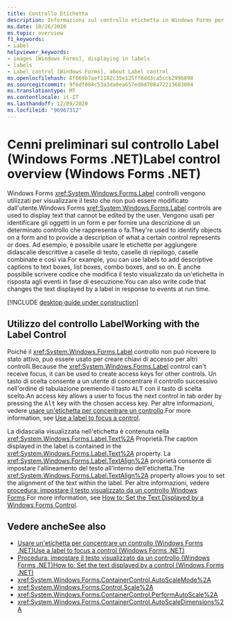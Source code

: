 ```yaml
---
title: Controllo Etichetta
description: Informazioni sul controllo etichetta in Windows Forms per .NET. Le etichette vengono usate per identificare gli elementi visivi dell'utente.
ms.date: 10/26/2020
ms.topic: overview
f1_keywords:
- Label
helpviewer_keywords:
- images [Windows Forms], displaying in labels
- labels
- Label control [Windows Forms], about Label control
ms.openlocfilehash: 6f669b7aef1182c35e125ff8dd3ca5ccb299b898
ms.sourcegitcommit: 9f6df084c53a3da0ea657ed0d708a72213683084
ms.translationtype: MT
ms.contentlocale: it-IT
ms.lasthandoff: 12/09/2020
ms.locfileid: "96967312"
---
```

# <a name="label-control-overview-windows-forms-net"></a><span data-ttu-id="2e65c-104">Cenni preliminari sul controllo Label (Windows Forms .NET)</span><span class="sxs-lookup"><span data-stu-id="2e65c-104">Label control overview (Windows Forms .NET)</span></span>

<span data-ttu-id="2e65c-105">Windows Forms <xref:System.Windows.Forms.Label> controlli vengono utilizzati per visualizzare il testo che non può essere modificato dall'utente.</span><span class="sxs-lookup"><span data-stu-id="2e65c-105">Windows Forms <xref:System.Windows.Forms.Label> controls are used to display text that cannot be edited by the user.</span></span> <span data-ttu-id="2e65c-106">Vengono usati per identificare gli oggetti in un form e per fornire una descrizione di un determinato controllo che rappresenta o fa.</span><span class="sxs-lookup"><span data-stu-id="2e65c-106">They're used to identify objects on a form and to provide a description of what a certain control represents or does.</span></span> <span data-ttu-id="2e65c-107">Ad esempio, è possibile usare le etichette per aggiungere didascalie descrittive a caselle di testo, caselle di riepilogo, caselle combinate e così via.</span><span class="sxs-lookup"><span data-stu-id="2e65c-107">For example, you can use labels to add descriptive captions to text boxes, list boxes, combo boxes, and so on.</span></span> <span data-ttu-id="2e65c-108">È anche possibile scrivere codice che modifica il testo visualizzato da un'etichetta in risposta agli eventi in fase di esecuzione.</span><span class="sxs-lookup"><span data-stu-id="2e65c-108">You can also write code that changes the text displayed by a label in response to events at run time.</span></span>

[!INCLUDE [desktop guide under construction](../../includes/desktop-guide-preview-note.md)]

## <a name="working-with-the-label-control"></a><span data-ttu-id="2e65c-109">Utilizzo del controllo Label</span><span class="sxs-lookup"><span data-stu-id="2e65c-109">Working with the Label Control</span></span>  

<span data-ttu-id="2e65c-110">Poiché il <xref:System.Windows.Forms.Label> controllo non può ricevere lo stato attivo, può essere usato per creare chiavi di accesso per altri controlli.</span><span class="sxs-lookup"><span data-stu-id="2e65c-110">Because the <xref:System.Windows.Forms.Label> control can't receive focus, it can be used to create access keys for other controls.</span></span> <span data-ttu-id="2e65c-111">Un tasto di scelta consente a un utente di concentrare il controllo successivo nell'ordine di tabulazione premendo il tasto <kbd>ALT</kbd> con il tasto di scelta scelto.</span><span class="sxs-lookup"><span data-stu-id="2e65c-111">An access key allows a user to focus the next control in tab order by pressing the <kbd>Alt</kbd> key with the chosen access key.</span></span> <span data-ttu-id="2e65c-112">Per altre informazioni, vedere [usare un'etichetta per concentrare un controllo](how-to-create-access-keys.md#use-a-label-to-focus-a-control).</span><span class="sxs-lookup"><span data-stu-id="2e65c-112">For more information, see [Use a label to focus a control](how-to-create-access-keys.md#use-a-label-to-focus-a-control).</span></span>
  
<span data-ttu-id="2e65c-113">La didascalia visualizzata nell'etichetta è contenuta nella <xref:System.Windows.Forms.Label.Text%2A> Proprietà.</span><span class="sxs-lookup"><span data-stu-id="2e65c-113">The caption displayed in the label is contained in the <xref:System.Windows.Forms.Label.Text%2A> property.</span></span> <span data-ttu-id="2e65c-114">La <xref:System.Windows.Forms.Label.TextAlign%2A> proprietà consente di impostare l'allineamento del testo all'interno dell'etichetta.</span><span class="sxs-lookup"><span data-stu-id="2e65c-114">The <xref:System.Windows.Forms.Label.TextAlign%2A> property allows you to set the alignment of the text within the label.</span></span> <span data-ttu-id="2e65c-115">Per altre informazioni, vedere [procedura: impostare il testo visualizzato da un controllo Windows Forms](how-to-set-the-display-text.md).</span><span class="sxs-lookup"><span data-stu-id="2e65c-115">For more information, see [How to: Set the Text Displayed by a Windows Forms Control](how-to-set-the-display-text.md).</span></span>

## <a name="see-also"></a><span data-ttu-id="2e65c-116">Vedere anche</span><span class="sxs-lookup"><span data-stu-id="2e65c-116">See also</span></span>

- [<span data-ttu-id="2e65c-117">Usare un'etichetta per concentrare un controllo (Windows Forms .NET)</span><span class="sxs-lookup"><span data-stu-id="2e65c-117">Use a label to focus a control (Windows Forms .NET)</span></span>](how-to-create-access-keys.md#use-a-label-to-focus-a-control)
- [<span data-ttu-id="2e65c-118">Procedura: impostare il testo visualizzato da un controllo (Windows Forms .NET)</span><span class="sxs-lookup"><span data-stu-id="2e65c-118">How to: Set the text displayed by a control (Windows Forms .NET)</span></span>](how-to-set-the-display-text.md)
- <xref:System.Windows.Forms.ContainerControl.AutoScaleMode%2A>
- <xref:System.Windows.Forms.Control.Scale%2A>
- <xref:System.Windows.Forms.ContainerControl.PerformAutoScale%2A>
- <xref:System.Windows.Forms.ContainerControl.AutoScaleDimensions%2A>
